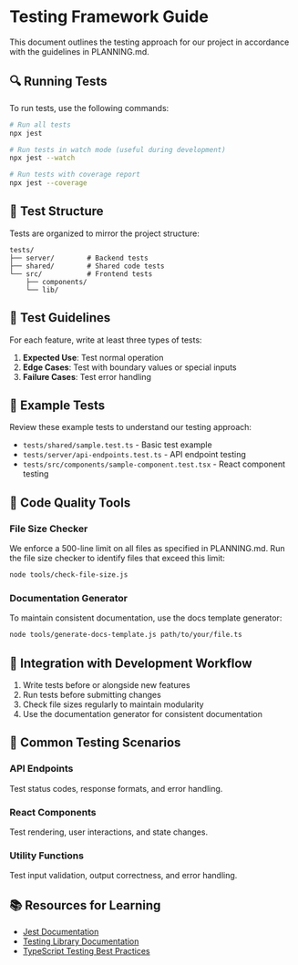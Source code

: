 # Testing Framework Guide

This document outlines the testing approach for our project in accordance with the guidelines in PLANNING.md.

## 🔍 Running Tests

To run tests, use the following commands:

```bash
# Run all tests
npx jest

# Run tests in watch mode (useful during development)
npx jest --watch

# Run tests with coverage report
npx jest --coverage
```

## 📂 Test Structure

Tests are organized to mirror the project structure:

```
tests/
├── server/        # Backend tests
├── shared/        # Shared code tests
└── src/           # Frontend tests
    ├── components/
    └── lib/
```

## 🧪 Test Guidelines

For each feature, write at least three types of tests:

1. **Expected Use**: Test normal operation
2. **Edge Cases**: Test with boundary values or special inputs
3. **Failure Cases**: Test error handling

## 📝 Example Tests

Review these example tests to understand our testing approach:

- `tests/shared/sample.test.ts` - Basic test example
- `tests/server/api-endpoints.test.ts` - API endpoint testing
- `tests/src/components/sample-component.test.tsx` - React component testing

## 🔎 Code Quality Tools

### File Size Checker

We enforce a 500-line limit on all files as specified in PLANNING.md.
Run the file size checker to identify files that exceed this limit:

```bash
node tools/check-file-size.js
```

### Documentation Generator

To maintain consistent documentation, use the docs template generator:

```bash
node tools/generate-docs-template.js path/to/your/file.ts
```

## 🔄 Integration with Development Workflow

1. Write tests before or alongside new features
2. Run tests before submitting changes
3. Check file sizes regularly to maintain modularity
4. Use the documentation generator for consistent documentation

## 🤔 Common Testing Scenarios

### API Endpoints
Test status codes, response formats, and error handling.

### React Components
Test rendering, user interactions, and state changes.

### Utility Functions
Test input validation, output correctness, and error handling.

## 📚 Resources for Learning

- [Jest Documentation](https://jestjs.io/docs/getting-started)
- [Testing Library Documentation](https://testing-library.com/docs/)
- [TypeScript Testing Best Practices](https://www.typescriptlang.org/docs/handbook/testing.html)